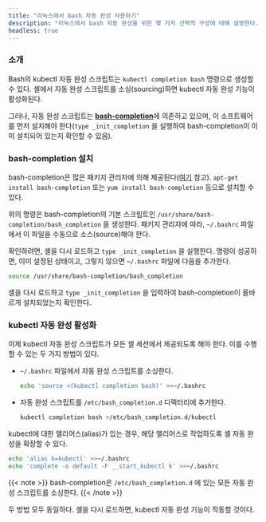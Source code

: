 ```yaml
---
title: "리눅스에서 bash 자동 완성 사용하기"
description: "리눅스에서 bash 자동 완성을 위한 몇 가지 선택적 구성에 대해 설명한다."
headless: true
---
```


### 소개

Bash의 kubectl 자동 완성 스크립트는 `kubectl completion bash` 명령으로 생성할 수 있다. 셸에서 자동 완성 스크립트를 소싱(sourcing)하면 kubectl 자동 완성 기능이 활성화된다.

그러나, 자동 완성 스크립트는 [**bash-completion**](https://github.com/scop/bash-completion)에 의존하고 있으며, 이 소프트웨어를 먼저 설치해야 한다(`type _init_completion` 을 실행하여 bash-completion이 이미 설치되어 있는지 확인할 수 있음).

### bash-completion 설치

bash-completion은 많은 패키지 관리자에 의해 제공된다([여기](https://github.com/scop/bash-completion#installation) 참고). `apt-get install bash-completion` 또는 `yum install bash-completion` 등으로 설치할 수 있다.

위의 명령은 bash-completion의 기본 스크립트인 `/usr/share/bash-completion/bash_completion` 을 생성한다. 패키지 관리자에 따라, `~/.bashrc` 파일에서 이 파일을 수동으로 소스(source)해야 한다.

확인하려면, 셸을 다시 로드하고 `type _init_completion` 을 실행한다. 명령이 성공하면, 이미 설정된 상태이고, 그렇지 않으면 `~/.bashrc` 파일에 다음을 추가한다.

```bash
source /usr/share/bash-completion/bash_completion
```

셸을 다시 로드하고 `type _init_completion` 을 입력하여 bash-completion이 올바르게 설치되었는지 확인한다.

### kubectl 자동 완성 활성화

이제 kubectl 자동 완성 스크립트가 모든 셸 세션에서 제공되도록 해야 한다. 이를 수행할 수 있는 두 가지 방법이 있다.

- `~/.bashrc` 파일에서 자동 완성 스크립트를 소싱한다.

   ```bash
   echo 'source <(kubectl completion bash)' >>~/.bashrc
   ```

- 자동 완성 스크립트를 `/etc/bash_completion.d` 디렉터리에 추가한다.

   ```bash
   kubectl completion bash >/etc/bash_completion.d/kubectl
   ```

kubectl에 대한 앨리어스(alias)가 있는 경우, 해당 앨리어스로 작업하도록 셸 자동 완성을 확장할 수 있다.

```bash
echo 'alias k=kubectl' >>~/.bashrc
echo 'complete -o default -F __start_kubectl k' >>~/.bashrc
```

{{< note >}}
bash-completion은 `/etc/bash_completion.d` 에 있는 모든 자동 완성 스크립트를 소싱한다.
{{< /note >}}

두 방법 모두 동일하다. 셸을 다시 로드하면, kubectl 자동 완성 기능이 작동할 것이다.

